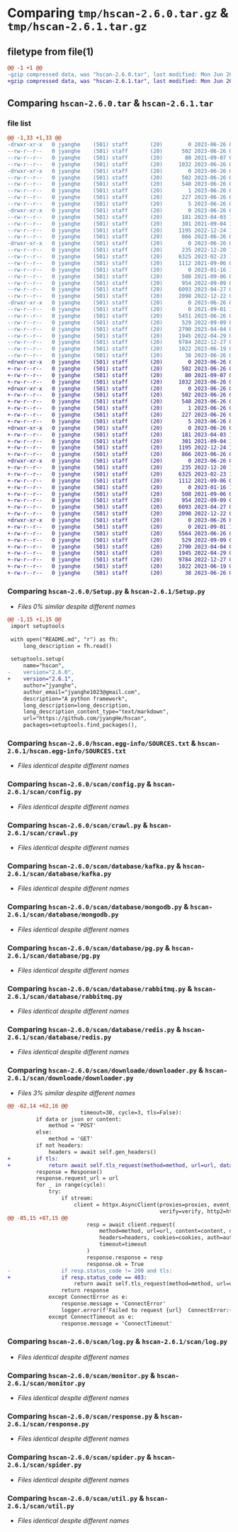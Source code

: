 # Comparing `tmp/hscan-2.6.0.tar.gz` & `tmp/hscan-2.6.1.tar.gz`

## filetype from file(1)

```diff
@@ -1 +1 @@
-gzip compressed data, was "hscan-2.6.0.tar", last modified: Mon Jun 26 07:03:30 2023, max compression
+gzip compressed data, was "hscan-2.6.1.tar", last modified: Mon Jun 26 08:48:58 2023, max compression
```

## Comparing `hscan-2.6.0.tar` & `hscan-2.6.1.tar`

### file list

```diff
@@ -1,33 +1,33 @@
-drwxr-xr-x   0 jyanghe    (501) staff       (20)        0 2023-06-26 07:03:30.272920 hscan-2.6.0/
--rw-r--r--   0 jyanghe    (501) staff       (20)      502 2023-06-26 07:03:30.272480 hscan-2.6.0/PKG-INFO
--rw-r--r--   0 jyanghe    (501) staff       (20)       80 2021-09-07 07:20:00.000000 hscan-2.6.0/README.md
--rw-r--r--   0 jyanghe    (501) staff       (20)     1032 2023-06-26 07:02:12.000000 hscan-2.6.0/Setup.py
-drwxr-xr-x   0 jyanghe    (501) staff       (20)        0 2023-06-26 07:03:30.260789 hscan-2.6.0/hscan.egg-info/
--rw-r--r--   0 jyanghe    (501) staff       (20)      502 2023-06-26 07:03:30.000000 hscan-2.6.0/hscan.egg-info/PKG-INFO
--rw-r--r--   0 jyanghe    (501) staff       (20)      548 2023-06-26 07:03:30.000000 hscan-2.6.0/hscan.egg-info/SOURCES.txt
--rw-r--r--   0 jyanghe    (501) staff       (20)        1 2023-06-26 07:03:30.000000 hscan-2.6.0/hscan.egg-info/dependency_links.txt
--rw-r--r--   0 jyanghe    (501) staff       (20)      227 2023-06-26 07:03:30.000000 hscan-2.6.0/hscan.egg-info/requires.txt
--rw-r--r--   0 jyanghe    (501) staff       (20)        5 2023-06-26 07:03:30.000000 hscan-2.6.0/hscan.egg-info/top_level.txt
-drwxr-xr-x   0 jyanghe    (501) staff       (20)        0 2023-06-26 07:03:30.265482 hscan-2.6.0/scan/
--rw-r--r--   0 jyanghe    (501) staff       (20)      181 2023-04-03 10:06:56.000000 hscan-2.6.0/scan/__init__.py
--rw-r--r--   0 jyanghe    (501) staff       (20)      301 2021-09-04 15:30:38.000000 hscan-2.6.0/scan/common.py
--rw-r--r--   0 jyanghe    (501) staff       (20)     1195 2022-12-24 12:34:00.000000 hscan-2.6.0/scan/config.py
--rw-r--r--   0 jyanghe    (501) staff       (20)      866 2023-06-26 06:03:50.000000 hscan-2.6.0/scan/crawl.py
-drwxr-xr-x   0 jyanghe    (501) staff       (20)        0 2023-06-26 07:03:30.270507 hscan-2.6.0/scan/database/
--rw-r--r--   0 jyanghe    (501) staff       (20)      235 2022-12-20 15:11:44.000000 hscan-2.6.0/scan/database/__init__.py
--rw-r--r--   0 jyanghe    (501) staff       (20)     6325 2023-02-23 13:03:29.000000 hscan-2.6.0/scan/database/kafka.py
--rw-r--r--   0 jyanghe    (501) staff       (20)     1112 2021-09-06 03:30:11.000000 hscan-2.6.0/scan/database/mongodb.py
--rw-r--r--   0 jyanghe    (501) staff       (20)        0 2023-01-16 12:29:44.000000 hscan-2.6.0/scan/database/mysql.py
--rw-r--r--   0 jyanghe    (501) staff       (20)      508 2021-09-06 03:30:20.000000 hscan-2.6.0/scan/database/oss.py
--rw-r--r--   0 jyanghe    (501) staff       (20)      954 2022-09-09 07:43:05.000000 hscan-2.6.0/scan/database/pg.py
--rw-r--r--   0 jyanghe    (501) staff       (20)     6093 2023-04-27 08:36:36.000000 hscan-2.6.0/scan/database/rabbitmq.py
--rw-r--r--   0 jyanghe    (501) staff       (20)     2098 2022-12-22 03:15:19.000000 hscan-2.6.0/scan/database/redis.py
-drwxr-xr-x   0 jyanghe    (501) staff       (20)        0 2023-06-26 07:03:30.271747 hscan-2.6.0/scan/downloade/
--rw-r--r--   0 jyanghe    (501) staff       (20)        0 2021-09-01 10:54:34.000000 hscan-2.6.0/scan/downloade/__init__.py
--rw-r--r--   0 jyanghe    (501) staff       (20)     5451 2023-06-26 06:58:17.000000 hscan-2.6.0/scan/downloade/downloader.py
--rw-r--r--   0 jyanghe    (501) staff       (20)      529 2022-09-09 07:40:26.000000 hscan-2.6.0/scan/log.py
--rw-r--r--   0 jyanghe    (501) staff       (20)     2790 2023-04-04 03:33:16.000000 hscan-2.6.0/scan/monitor.py
--rw-r--r--   0 jyanghe    (501) staff       (20)     1945 2022-04-29 03:52:46.000000 hscan-2.6.0/scan/response.py
--rw-r--r--   0 jyanghe    (501) staff       (20)     9784 2022-12-27 08:14:30.000000 hscan-2.6.0/scan/spider.py
--rw-r--r--   0 jyanghe    (501) staff       (20)     1022 2023-06-19 03:37:35.000000 hscan-2.6.0/scan/util.py
--rw-r--r--   0 jyanghe    (501) staff       (20)       38 2023-06-26 07:03:30.273046 hscan-2.6.0/setup.cfg
+drwxr-xr-x   0 jyanghe    (501) staff       (20)        0 2023-06-26 08:48:58.435261 hscan-2.6.1/
+-rw-r--r--   0 jyanghe    (501) staff       (20)      502 2023-06-26 08:48:58.434917 hscan-2.6.1/PKG-INFO
+-rw-r--r--   0 jyanghe    (501) staff       (20)       80 2021-09-07 07:20:00.000000 hscan-2.6.1/README.md
+-rw-r--r--   0 jyanghe    (501) staff       (20)     1032 2023-06-26 08:48:24.000000 hscan-2.6.1/Setup.py
+drwxr-xr-x   0 jyanghe    (501) staff       (20)        0 2023-06-26 08:48:58.423426 hscan-2.6.1/hscan.egg-info/
+-rw-r--r--   0 jyanghe    (501) staff       (20)      502 2023-06-26 08:48:58.000000 hscan-2.6.1/hscan.egg-info/PKG-INFO
+-rw-r--r--   0 jyanghe    (501) staff       (20)      548 2023-06-26 08:48:58.000000 hscan-2.6.1/hscan.egg-info/SOURCES.txt
+-rw-r--r--   0 jyanghe    (501) staff       (20)        1 2023-06-26 08:48:58.000000 hscan-2.6.1/hscan.egg-info/dependency_links.txt
+-rw-r--r--   0 jyanghe    (501) staff       (20)      227 2023-06-26 08:48:58.000000 hscan-2.6.1/hscan.egg-info/requires.txt
+-rw-r--r--   0 jyanghe    (501) staff       (20)        5 2023-06-26 08:48:58.000000 hscan-2.6.1/hscan.egg-info/top_level.txt
+drwxr-xr-x   0 jyanghe    (501) staff       (20)        0 2023-06-26 08:48:58.428774 hscan-2.6.1/scan/
+-rw-r--r--   0 jyanghe    (501) staff       (20)      181 2023-04-03 10:06:56.000000 hscan-2.6.1/scan/__init__.py
+-rw-r--r--   0 jyanghe    (501) staff       (20)      301 2021-09-04 15:30:38.000000 hscan-2.6.1/scan/common.py
+-rw-r--r--   0 jyanghe    (501) staff       (20)     1195 2022-12-24 12:34:00.000000 hscan-2.6.1/scan/config.py
+-rw-r--r--   0 jyanghe    (501) staff       (20)      866 2023-06-26 06:03:50.000000 hscan-2.6.1/scan/crawl.py
+drwxr-xr-x   0 jyanghe    (501) staff       (20)        0 2023-06-26 08:48:58.433357 hscan-2.6.1/scan/database/
+-rw-r--r--   0 jyanghe    (501) staff       (20)      235 2022-12-20 15:11:44.000000 hscan-2.6.1/scan/database/__init__.py
+-rw-r--r--   0 jyanghe    (501) staff       (20)     6325 2023-02-23 13:03:29.000000 hscan-2.6.1/scan/database/kafka.py
+-rw-r--r--   0 jyanghe    (501) staff       (20)     1112 2021-09-06 03:30:11.000000 hscan-2.6.1/scan/database/mongodb.py
+-rw-r--r--   0 jyanghe    (501) staff       (20)        0 2023-01-16 12:29:44.000000 hscan-2.6.1/scan/database/mysql.py
+-rw-r--r--   0 jyanghe    (501) staff       (20)      508 2021-09-06 03:30:20.000000 hscan-2.6.1/scan/database/oss.py
+-rw-r--r--   0 jyanghe    (501) staff       (20)      954 2022-09-09 07:43:05.000000 hscan-2.6.1/scan/database/pg.py
+-rw-r--r--   0 jyanghe    (501) staff       (20)     6093 2023-04-27 08:36:36.000000 hscan-2.6.1/scan/database/rabbitmq.py
+-rw-r--r--   0 jyanghe    (501) staff       (20)     2098 2022-12-22 03:15:19.000000 hscan-2.6.1/scan/database/redis.py
+drwxr-xr-x   0 jyanghe    (501) staff       (20)        0 2023-06-26 08:48:58.434230 hscan-2.6.1/scan/downloade/
+-rw-r--r--   0 jyanghe    (501) staff       (20)        0 2021-09-01 10:54:34.000000 hscan-2.6.1/scan/downloade/__init__.py
+-rw-r--r--   0 jyanghe    (501) staff       (20)     5564 2023-06-26 08:47:36.000000 hscan-2.6.1/scan/downloade/downloader.py
+-rw-r--r--   0 jyanghe    (501) staff       (20)      529 2022-09-09 07:40:26.000000 hscan-2.6.1/scan/log.py
+-rw-r--r--   0 jyanghe    (501) staff       (20)     2790 2023-04-04 03:33:16.000000 hscan-2.6.1/scan/monitor.py
+-rw-r--r--   0 jyanghe    (501) staff       (20)     1945 2022-04-29 03:52:46.000000 hscan-2.6.1/scan/response.py
+-rw-r--r--   0 jyanghe    (501) staff       (20)     9784 2022-12-27 08:14:30.000000 hscan-2.6.1/scan/spider.py
+-rw-r--r--   0 jyanghe    (501) staff       (20)     1022 2023-06-19 03:37:35.000000 hscan-2.6.1/scan/util.py
+-rw-r--r--   0 jyanghe    (501) staff       (20)       38 2023-06-26 08:48:58.435371 hscan-2.6.1/setup.cfg
```

### Comparing `hscan-2.6.0/Setup.py` & `hscan-2.6.1/Setup.py`

 * *Files 0% similar despite different names*

```diff
@@ -1,15 +1,15 @@
 import setuptools
 
 with open("README.md", "r") as fh:
     long_description = fh.read()
 
 setuptools.setup(
     name="hscan",
-    version="2.6.0",
+    version="2.6.1",
     author="jyanghe",
     author_email="jyanghe1023@gmail.com",
     description="A python framework",
     long_description=long_description,
     long_description_content_type="text/markdown",
     url="https://github.com/jyangHe/hscan",
     packages=setuptools.find_packages(),
```

### Comparing `hscan-2.6.0/hscan.egg-info/SOURCES.txt` & `hscan-2.6.1/hscan.egg-info/SOURCES.txt`

 * *Files identical despite different names*

### Comparing `hscan-2.6.0/scan/config.py` & `hscan-2.6.1/scan/config.py`

 * *Files identical despite different names*

### Comparing `hscan-2.6.0/scan/crawl.py` & `hscan-2.6.1/scan/crawl.py`

 * *Files identical despite different names*

### Comparing `hscan-2.6.0/scan/database/kafka.py` & `hscan-2.6.1/scan/database/kafka.py`

 * *Files identical despite different names*

### Comparing `hscan-2.6.0/scan/database/mongodb.py` & `hscan-2.6.1/scan/database/mongodb.py`

 * *Files identical despite different names*

### Comparing `hscan-2.6.0/scan/database/pg.py` & `hscan-2.6.1/scan/database/pg.py`

 * *Files identical despite different names*

### Comparing `hscan-2.6.0/scan/database/rabbitmq.py` & `hscan-2.6.1/scan/database/rabbitmq.py`

 * *Files identical despite different names*

### Comparing `hscan-2.6.0/scan/database/redis.py` & `hscan-2.6.1/scan/database/redis.py`

 * *Files identical despite different names*

### Comparing `hscan-2.6.0/scan/downloade/downloader.py` & `hscan-2.6.1/scan/downloade/downloader.py`

 * *Files 3% similar despite different names*

```diff
@@ -62,14 +62,16 @@
                       timeout=30, cycle=3, tls=False):
         if data or json or content:
             method = 'POST'
         else:
             method = 'GET'
         if not headers:
             headers = await self.gen_headers()
+        if tls:
+            return await self.tls_request(method=method, url=url, data=data, json=json, proxies=proxies)
         response = Response()
         response.request_url = url
         for _ in range(cycle):
             try:
                 if stream:
                     client = httpx.AsyncClient(proxies=proxies, event_hooks={'response': [self.log_response]},
                                                verify=verify, http2=http2, follow_redirects=allow_redirects)
@@ -85,15 +87,15 @@
                         resp = await client.request(
                             method=method, url=url, content=content, data=data, files=files, json=json, params=params,
                             headers=headers, cookies=cookies, auth=auth, follow_redirects=allow_redirects,
                             timeout=timeout
                         )
                         response.response = resp
                         response.ok = True
-                if resp.status_code != 200 and tls:
+                if resp.status_code == 403:
                     return await self.tls_request(method=method, url=url, data=data, json=json, proxies=proxies)
                 return response
             except ConnectError as e:
                 response.message = 'ConnectError'
                 logger.error(f'Failed to request {url}  ConnectError:{e}')
             except ConnectTimeout as e:
                 response.message = 'ConnectTimeout'
```

### Comparing `hscan-2.6.0/scan/log.py` & `hscan-2.6.1/scan/log.py`

 * *Files identical despite different names*

### Comparing `hscan-2.6.0/scan/monitor.py` & `hscan-2.6.1/scan/monitor.py`

 * *Files identical despite different names*

### Comparing `hscan-2.6.0/scan/response.py` & `hscan-2.6.1/scan/response.py`

 * *Files identical despite different names*

### Comparing `hscan-2.6.0/scan/spider.py` & `hscan-2.6.1/scan/spider.py`

 * *Files identical despite different names*

### Comparing `hscan-2.6.0/scan/util.py` & `hscan-2.6.1/scan/util.py`

 * *Files identical despite different names*

